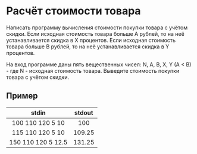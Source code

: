 # Расчёт стоимости товара

Написать программу вычисления стоимости покупки товара с учётом скидки. Если исходная стоимость товара больше A рублей, то на неё устанавливается скидка в X процентов. Если исходная стоимость товара больше B рублей, то на неё устанавливается скидка в Y процентов.

На вход программе даны пять вещественных чисел: N, A, B, X, Y (A < B) - где N - исходная стоимость товара. Выведите стоимость покупки товара с учётом скидки.

## Пример

|       stdin        | stdout |
| :----------------: | :----: |
|  100 110 120 5 10  |  100   |
|  115 110 120 5 10  | 109.25 |
| 150 110 120 5 12.5 | 131.25 |
